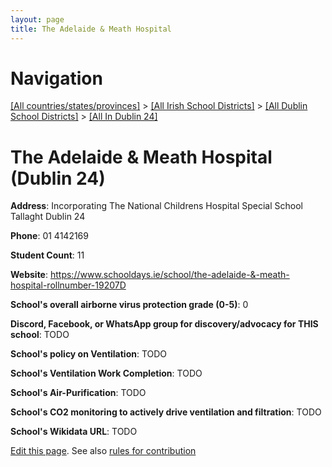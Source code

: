 ```yaml
---
layout: page
title: The Adelaide & Meath Hospital
---
```

# Navigation

[[All countries/states/provinces]](../../../..) > [[All Irish School Districts]](../../..) > [[All Dublin School Districts]](../..) > [[All In Dublin 24]](..)

# The Adelaide & Meath Hospital (Dublin 24)

**Address**: Incorporating The National Childrens Hospital Special School Tallaght Dublin 24

**Phone**: 01 4142169

**Student Count**: 11

**Website**: <https://www.schooldays.ie/school/the-adelaide-&-meath-hospital-rollnumber-19207D>

**School's overall airborne virus protection grade (0-5)**: 0

**Discord, Facebook, or WhatsApp group for discovery/advocacy for THIS school**: TODO

**School's policy on Ventilation**: TODO

**School's Ventilation Work Completion**: TODO

**School's Air-Purification**: TODO

**School's CO2 monitoring to actively drive ventilation and filtration**: TODO

**School's Wikidata URL**: TODO


[Edit this page](https://github.com/ventilate-schools/Ireland/edit/main/./Dublin_24/The_Adelaide_&_Meath_Hospital.md). See also [rules for contribution](../../../contribution-rules/)